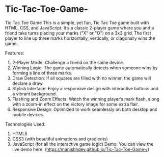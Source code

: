 # Tic-Tac-Toe-Game-
Tic Tac Toe Game
This is a simple, yet fun, Tic Tac Toe game built with HTML, CSS, and JavaScript. It’s a classic 2-player game where you and a friend take turns placing your marks ("X" or "O") on a 3x3 grid. The first player to line up three marks horizontally, vertically, or diagonally wins the game.

Features:
1. 2-Player Mode: Challenge a friend on the same device.
2. Winning Logic: The game automatically detects when someone wins by forming a line of three marks.
3. Draw Detection: If all squares are filled with no winner, the game will declare a draw.
4. Stylish Interface: Enjoy a responsive design with interactive buttons and a vibrant background.
5. Flashing and Zoom Effects: Watch the winning player’s mark flash, along with a zoom-in effect on the victory image for some extra flair.
6. Responsive Design: Optimized to work seamlessly on both desktop and mobile devices.

Technologies Used:
1. HTML5
2. CSS3 (with beautiful animations and gradients)
3. JavaScript (for all the interactive game logic)
Demo:
You can view the live demo here: (https://manishhdev.github.io/Tic-Tac-Toe-Game-/)

